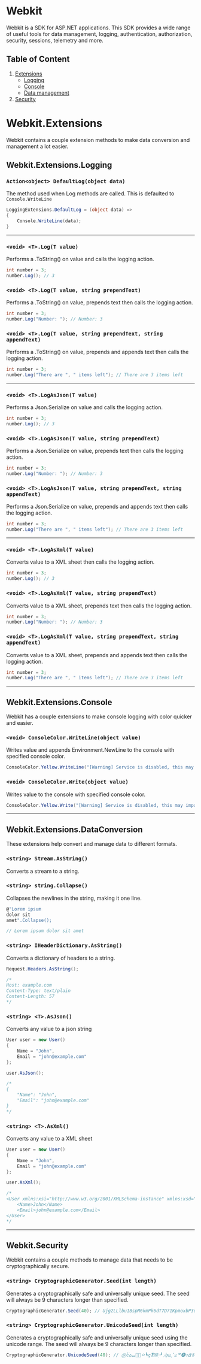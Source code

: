 ﻿# Webkit
Webkit is a SDK for ASP.NET applications. This SDK provides a wide range of useful tools for data management, logging, authentication, authorization, security, sessions, telemetry and more.

## Table of Content
1. [Extensions](#webkit.extensions)
	* [Logging](#webkit.extensions.logging)
	* [Console](#webkit.extensions.console)
	* [Data management](#Webkit.Extensions.DataConversion)
1. [Security](#webkit.security)

# Webkit.Extensions
Webkit contains a couple extension methods to make data conversion and management a lot easier.

## Webkit.Extensions.Logging

### `Action<object> DefaultLog(object data)`
The method used when Log methods are called. This is defaulted to `Console.WriteLine`
```cs
LoggingExtensions.DefaultLog = (object data) =>
{
	Console.WriteLine(data);
}
```

___
### `<void> <T>.Log(T value)`
Performs a .ToString() on value and calls the logging action.
```cs
int number = 3;
number.Log(); // 3
```

### `<void> <T>.Log(T value, string prependText)`
Performs a .ToString() on value, prepends text then calls the logging action.
```cs
int number = 3;
number.Log("Number: "); // Number: 3
```

### `<void> <T>.Log(T value, string prependText, string appendText)`
Performs a .ToString() on value, prepends and appends text then calls the logging action.
```cs
int number = 3;
number.Log("There are ", " items left"); // There are 3 items left
```

___

### `<void> <T>.LogAsJson(T value)`
Performs a Json.Serialize on value and calls the logging action.
```cs
int number = 3;
number.Log(); // 3
```

### `<void> <T>.LogAsJson(T value, string prependText)`
Performs a Json.Serialize on value, prepends text then calls the logging action.
```cs
int number = 3;
number.Log("Number: "); // Number: 3
```

### `<void> <T>.LogAsJson(T value, string prependText, string appendText)`
Performs a Json.Serialize on value, prepends and appends text then calls the logging action.
```cs
int number = 3;
number.Log("There are ", " items left"); // There are 3 items left
```

___

### `<void> <T>.LogAsXml(T value)`
Converts value to a XML sheet then calls the logging action.
```cs
int number = 3;
number.Log(); // 3
```

### `<void> <T>.LogAsXml(T value, string prependText)`
Converts value to a XML sheet, prepends text then calls the logging action.
```cs
int number = 3;
number.Log("Number: "); // Number: 3
```

### `<void> <T>.LogAsXml(T value, string prependText, string appendText)`
Converts value to a XML sheet, prepends and appends text then calls the logging action.
```cs
int number = 3;
number.Log("There are ", " items left"); // There are 3 items left
```

___

## Webkit.Extensions.Console
Webkit has a couple extensions to make console logging with color quicker and easier.

### `<void> ConsoleColor.WriteLine(object value)`
Writes value and appends Environment.NewLine to the console with specified console color.
```cs
ConsoleColor.Yellow.WriteLine("[Warning] Service is disabled, this may impact user experience."); // [Warning] Service is disabled, this may impact user experience.\r\n
```


### `<void> ConsoleColor.Write(object value)`
Writes value to the console with specified console color.
```cs
ConsoleColor.Yellow.Write("[Warning] Service is disabled, this may impact user experience."); // [Warning] Service is disabled, this may impact user experience.
```

___

## Webkit.Extensions.DataConversion
These extensions help convert and manage data to different formats.

### `<string> Stream.AsString()`
Converts a stream to a string.

### `<string> string.Collapse()`
Collapses the newlines in the string, making it one line.
```cs
@"Lorem ipsum
dolor sit
amet".Collapse();

// Lorem ipsum dolor sit amet
```

### `<string> IHeaderDictionary.AsString()`
Converts a dictionary of headers to a string.
```cs
Request.Headers.AsString();

/*
Host: example.com
Content-Type: text/plain
Content-Length: 57
*/
```

### `<string> <T>.AsJson()`
Converts any value to a json string
```cs
User user = new User()
{
	Name = "John",
	Email = "john@example.com"
};

user.AsJson();

/*
{
	"Name": "John",
	"Email": "john@example.com"
}
*/
```

### `<string> <T>.AsXml()`
Converts any value to a XML sheet
```cs
User user = new User()
{
	Name = "John",
	Email = "john@example.com"
};

user.AsXml();

/*
<User xmlns:xsi="http://www.w3.org/2001/XMLSchema-instance" xmlns:xsd="http://www.w3.org/2001/XMLSchema">
	<Name>John</Name>
	<Email>john@example.com</Email>
</User>
*/
```

___

## Webkit.Security
Webkit contains a couple methods to manage data that needs to be cryptographically secure.

### `<string> CryptographicGenerator.Seed(int length)`
Generates a cryptographically safe and universally unique seed. The seed will always be 9 characters longer than specified.
```cs
CryptographicGenerator.Seed(40); // Ujg2LLlbu1BspM6kmPk6dT7D71KpmoxbP3uNwJGP-8DC39DE328E6BD3
```

### `<string> CryptographicGenerator.UnicodeSeed(int length)`
Generates a cryptographically safe and universally unique seed using the unicode range. The seed will always be 9 characters longer than specified.
```cs
CryptographicGenerator.UnicodeSeed(40); // ㉔ᩰ⩠ᇤみ᪸ㅇ┗᪄⯿㏹᰷┚₎ḇ◱⡈⚺ᅗ❽⁊ᐬ⫴⏿⺢ሱᴥᙵᙳᓃṵ⯱ᮈ⺶⽢᤹❽㏡⚐㊯-8DC39DE94A69998
```